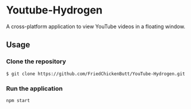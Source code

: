 # Youtube-Hydrogen
A cross-platform application to view YouTube videos in a floating window.

## Usage
### Clone the repository
```
$ git clone https://github.com/FriedChickenButt/YouTube-Hydrogen.git
```
### Run the application
```
npm start
```
